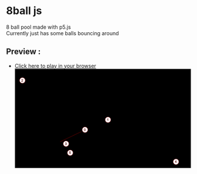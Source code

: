 # 8ball js
 8 ball pool made with p5.js       
 Currently just has some balls bouncing around

## Preview :
- [Click here to play in your browser](https://aeroandzero.github.io/8ball-js/)
![8ball preview](/preview.png)
